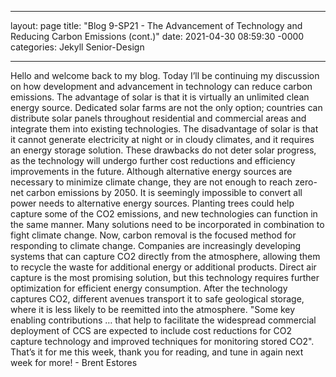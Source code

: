 ___

layout: page
title: "Blog 9-SP21 - The Advancement of Technology and Reducing Carbon Emissions (cont.)"
date: 2021-04-30 08:59:30 -0000
categories: Jekyll Senior-Design

___

 Hello and welcome back to my blog. Today I’ll be continuing my discussion on how development and advancement in technology can reduce carbon emissions. The advantage of solar is that it is virtually an unlimited clean energy source. Dedicated solar farms are not the only option; countries can distribute solar panels throughout residential and commercial areas and integrate them into existing technologies. The disadvantage of solar is that it cannot generate electricity at night or in cloudy climates, and it requires an energy storage solution. These drawbacks do not deter solar progress, as the technology will undergo further cost reductions and efficiency improvements in the future.
 Although alternative energy sources are necessary to minimize climate change, they are not enough to reach zero-net carbon emissions by 2050. It is seemingly impossible to convert all power needs to alternative energy sources. Planting trees could help capture some of the CO2 emissions, and new technologies can function in the same manner. Many solutions need to be incorporated in combination to fight climate change.
 Now, carbon removal is the focused method for responding to climate change. Companies are increasingly developing systems that can capture CO2 directly from the atmosphere, allowing them to recycle the waste for additional energy or additional products. Direct air capture is the most promising solution, but this technology requires further optimization for efficient energy consumption. After the technology captures CO2, different avenues transport it to safe geological storage, where it is less likely to be reemitted into the atmosphere. "Some key enabling contributions … that help to facilitate the widespread commercial deployment of CCS are expected to include cost reductions for CO2 capture technology and improved techniques for monitoring stored CO2". 
 That’s it for me this week, thank you for reading, and tune in again next week for more! - Brent Estores 

